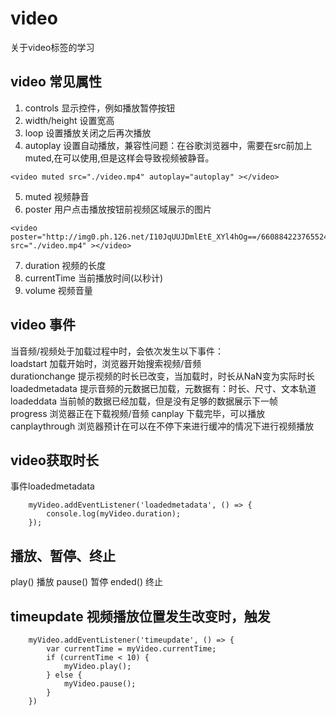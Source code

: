 # video
关于video标签的学习
## video 常见属性  
1. controls 显示控件，例如播放暂停按钮  
2. width/height 设置宽高  
3. loop 设置播放关闭之后再次播放  
4. autoplay 设置自动播放，兼容性问题：在谷歌浏览器中，需要在src前加上muted,在可以使用,但是这样会导致视频被静音。  
```
<video muted src="./video.mp4" autoplay="autoplay" ></video>
```  
5. muted 视频静音
6. poster 用户点击播放按钮前视频区域展示的图片
```
<video poster="http://img0.ph.126.net/I10JqUUJDmlEtE_XYl4hOg==/6608842237655242020.jpg" src="./video.mp4" ></video>
```  
7. duration 视频的长度
8. currentTime 当前播放时间(以秒计)  
9. volume 视频音量
## video 事件
当音频/视频处于加载过程中时，会依次发生以下事件：  
loadstart 加载开始时，浏览器开始搜索视频/音频  
durationchange 提示视频的时长已改变，当加载时，时长从NaN变为实际时长  
loadedmetadata 提示音频的元数据已加载，元数据有：时长、尺寸、文本轨道
loadeddata 当前帧的数据已经加载，但是没有足够的数据展示下一帧  
progress  浏览器正在下载视频/音频
canplay  下载完毕，可以播放
canplaythrough 浏览器预计在可以在不停下来进行缓冲的情况下进行视频播放   
## video获取时长
事件loadedmetadata
```dash
	myVideo.addEventListener('loadedmetadata', () => {
		console.log(myVideo.duration);
	});
```

## 播放、暂停、终止
play() 播放
pause() 暂停
ended() 终止

## timeupdate 视频播放位置发生改变时，触发
```dash
	myVideo.addEventListener('timeupdate', () => {
		var currentTime = myVideo.currentTime;
		if (currentTime < 10) {
			myVideo.play();
		} else {
			myVideo.pause();
		}
	})
```

